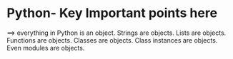 # Python- Key Important points here


==> everything in Python is an object. Strings are objects. Lists are objects. Functions are objects. Classes are objects. Class instances are objects. Even modules are objects.
